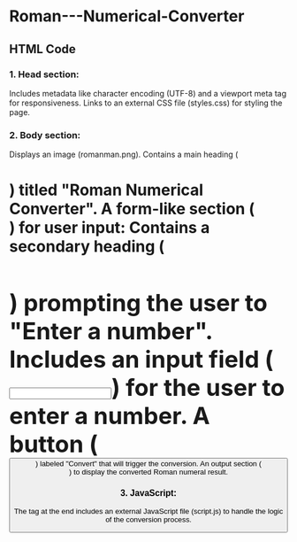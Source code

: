# Roman---Numerical-Converter

## HTML Code 
### 1. Head section:
Includes metadata like character encoding (UTF-8) and a viewport meta tag for responsiveness.
Links to an external CSS file (styles.css) for styling the page.
### 2. Body section:
Displays an image (romanman.png).
Contains a main heading (<h1>) titled "Roman Numerical Converter".
A form-like section (<div class="box">) for user input:
Contains a secondary heading (<h2>) prompting the user to "Enter a number".
Includes an input field (<input id="number" class="romanInput" />) for the user to enter a number.
A button (<button id="convert-btn" class="convertbtn">) labeled "Convert" that will trigger the conversion.
An output section (<div id="output">) to display the converted Roman numeral result.
### 3. JavaScript:
The <script src="./script.js"></script> tag at the end includes an external JavaScript file (script.js) to handle the logic of the conversion process.
